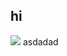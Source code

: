 ## hi
<img src="https://i.pinimg.com/originals/1e/3e/37/1e3e3738d81b9db4f6b6505b236a996a.gif"> asdadad
